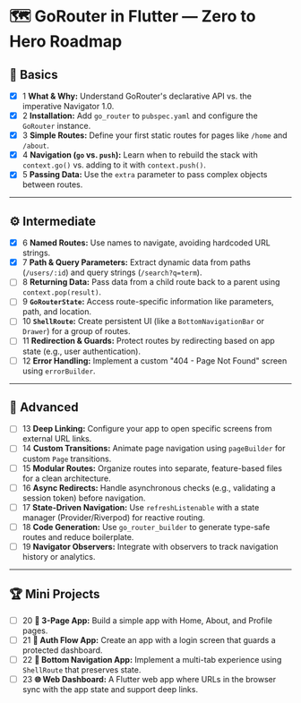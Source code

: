 # 🗺️ GoRouter in Flutter — Zero to Hero Roadmap

## 🔰 Basics
- [x] 1 **What & Why:** Understand GoRouter's declarative API vs. the imperative Navigator 1.0.
- [x] 2 **Installation:** Add `go_router` to `pubspec.yaml` and configure the `GoRouter` instance.
- [x] 3 **Simple Routes:** Define your first static routes for pages like `/home` and `/about`.
- [x] 4 **Navigation (`go` vs. `push`):** Learn when to rebuild the stack with `context.go()` vs. adding to it with `context.push()`.
- [x] 5 **Passing Data:** Use the `extra` parameter to pass complex objects between routes.

---

## ⚙️ Intermediate
- [x] 6 **Named Routes:** Use names to navigate, avoiding hardcoded URL strings.
- [x] 7 **Path & Query Parameters:** Extract dynamic data from paths (`/users/:id`) and query strings (`/search?q=term`).
- [ ] 8 **Returning Data:** Pass data from a child route back to a parent using `context.pop(result)`.
- [ ] 9 **`GoRouterState`:** Access route-specific information like parameters, path, and location.
- [ ] 10 **`ShellRoute`:** Create persistent UI (like a `BottomNavigationBar` or `Drawer`) for a group of routes.
- [ ] 11 **Redirection & Guards:** Protect routes by redirecting based on app state (e.g., user authentication).
- [ ] 12 **Error Handling:** Implement a custom "404 - Page Not Found" screen using `errorBuilder`.

---

## 🚀 Advanced
- [ ] 13 **Deep Linking:** Configure your app to open specific screens from external URL links.
- [ ] 14 **Custom Transitions:** Animate page navigation using `pageBuilder` for custom `Page` transitions.
- [ ] 15 **Modular Routes:** Organize routes into separate, feature-based files for a clean architecture.
- [ ] 16 **Async Redirects:** Handle asynchronous checks (e.g., validating a session token) before navigation.
- [ ] 17 **State-Driven Navigation:** Use `refreshListenable` with a state manager (Provider/Riverpod) for reactive routing.
- [ ] 18 **Code Generation:** Use `go_router_builder` to generate type-safe routes and reduce boilerplate.
- [ ] 19 **Navigator Observers:** Integrate with observers to track navigation history or analytics.

---

## 🏆 Mini Projects
- [ ] 20 **📝 3-Page App:** Build a simple app with Home, About, and Profile pages.
- [ ] 21 **🔐 Auth Flow App:** Create an app with a login screen that guards a protected dashboard.
- [ ] 22 **📱 Bottom Navigation App:** Implement a multi-tab experience using `ShellRoute` that preserves state.
- [ ] 23 **🌐 Web Dashboard:** A Flutter web app where URLs in the browser sync with the app state and support deep links.